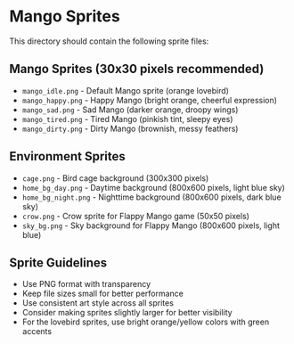# Mango Sprites

This directory should contain the following sprite files:

## Mango Sprites (30x30 pixels recommended)
- `mango_idle.png` - Default Mango sprite (orange lovebird)
- `mango_happy.png` - Happy Mango (bright orange, cheerful expression)
- `mango_sad.png` - Sad Mango (darker orange, droopy wings)
- `mango_tired.png` - Tired Mango (pinkish tint, sleepy eyes)
- `mango_dirty.png` - Dirty Mango (brownish, messy feathers)

## Environment Sprites
- `cage.png` - Bird cage background (300x300 pixels)
- `home_bg_day.png` - Daytime background (800x600 pixels, light blue sky)
- `home_bg_night.png` - Nighttime background (800x600 pixels, dark blue sky)
- `crow.png` - Crow sprite for Flappy Mango game (50x50 pixels)
- `sky_bg.png` - Sky background for Flappy Mango (800x600 pixels, light blue)

## Sprite Guidelines
- Use PNG format with transparency
- Keep file sizes small for better performance
- Use consistent art style across all sprites
- Consider making sprites slightly larger for better visibility
- For the lovebird sprites, use bright orange/yellow colors with green accents
